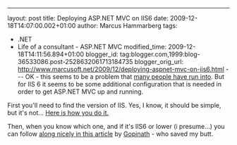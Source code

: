 ---
layout: post
title: Deploying ASP.NET MVC on IIS6
date: 2009-12-18T14:07:00.002+01:00
author: Marcus Hammarberg
tags:
  - .NET
  - Life of a consultant - ASP.NET MVC
modified_time: 2009-12-18T14:11:56.894+01:00
blogger_id: tag:blogger.com,1999:blog-36533086.post-2528632061713184735
blogger_orig_url: http://www.marcusoft.net/2009/12/deploying-aspnet-mvc-on-iis6.html ---
OK - this seems to be a problem that [many people have run
into](http://www.google.se/search?hl=sv&q=asp.net+mvc+404&meta=). But
for IIS 6 it seems to be some additional configuration that is needed in
order to get ASP.NET MVC up and running.

First you'll need to find the version of IIS. Yes, I know, it should be
simple, but it's not... [Here is how you do
it.](http://classicasp.aspfaq.com/general/how-do-i-determine-which-version-of-iis/asp-i-m-running.html)

Then, when you know which one, and if it's IIS6 or lower (i presume...)
you can follow [along nicely in this
article](http://www.techdreams.org/microsoft/aspnet/how-to-fix-404-errors-of-aspnet-mvc-website-deployed-on-iis-6-windows-server-2003/2572-20090515/comment-page-1#comment-9012)
by <a href="http://www.techdreams.org/" class="url"
rel="external nofollow">Gopinath</a> - who saved my butt.
